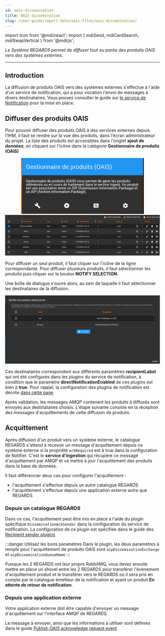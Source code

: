 ```yaml
---
id: oais-dissemination
title: OAIS dissemination
slug: /user-guide/import-data/oais-files/oais-dissemination/
---
```


import Icon from '@mdi/react';
import { mdiSend, mdiCardSearch, mdiSwapVertical  } from '@mdi/js';


_Le Système REGARDS permet de diffuser tout ou partie des produits OAIS vers des systèmes externes._

---

## Introduction

La diffusion de produits OAIS vers des systèmes externes s'effectue à l'aide d'un service de notification, qui a pour vocation l'envoi de messages à divers destinataires.
Vous pouvez consulter le guide sur [le service de Notification](../2-project-configuration/notifier-configuration.md) pour la mise en place.

## Diffuser des produits OAIS

Pour pouvoir diffuser des produits OAIS à des services externes depuis l'IHM, il faut se rendre sur la vue des 
produits, dans l'écran administrateur du projet. La liste des produits est accessibles dans l'onglet **ajout de 
données**, en cliquant sur l'icône <Icon path={mdiCardSearch} size={1.3}/> dans la catégorie **Gestionnaire de produits 
(OAIS)**

<div align="center">
  <img src="/images/user-documentation/v1.15/2-project-configuration/admin/oais-product-management.png" alt="group action" width="400"/> 
</div>

<div align="center">
  <img src="/images/user-documentation/v1.15/4_1-ingest/oais_products.png" alt="group action" width="800"/> 
</div>

Pour diffuser un seul produit, il faut cliquer sur l'icône <Icon path={mdiSend} size={1.3}/> de la 
ligne correspondante. Pour diffuser plusieurs produits, il faut sélectionner les produits puis cliquer sur le bouton 
**NOTIFY SELECTION**.

Une boîte de dialogue s'ouvre alors, au sein de laquelle il faut sélectionner les destinataires de la diffusion.
<div align="center">
  <img src="/images/user-documentation/v1.15/4_1-ingest/list_recipient.png" alt="group action" width="800"/> 
</div>

Ces destinataires correspondent aux différents paramètres **recipientLabel** qui ont été configurés 
dans les plugins du service de notification, à condition que le paramètre **directNotificationEnabled** de ces 
plugins est bien à **true**.
Pour rappel, la configuration des plugins de notification est décrite [dans cette page](../../development/backend/regards/notifier/plugins/notifier-intro-plugins.md)

Après validation, les messages AMQP contenant les produits à diffusés sont envoyés aux destinataires choisis. L'étape suivante consiste en la réception des messages d'acquittements de cette diffusion de produits.

## Acquittement

Après diffusion d'un produit vers un système externe, le catalogue REGARDS s'attend à recevoir un message d'acquittement depuis ce système externe si la propriété `ackRequired` est à true dans la configuration de Notifier. C'est le **service d'ingestion** qui récupère ce message d'acquittement par AMQP et va mettre à jour l'acquittement des produits dans la base de données.

Il faut différencier deux cas pour configurer l'acquittement :

- l'acquittement s'effectue depuis un autre catalogue REGARDS
- l'acquittement s'effectue depuis une application externe autre que REGARDS

### Depuis un catalogue REGARDS

Dans ce cas, l'acquittement peut être mis en place à l'aide du plugin spécifique `DisseminationAckSender` dans la
configuration du service de notification.
La configuration de ce plugin est spécifiée dans le guide des
[Recipient sender plugins](../../development/backend/regards/notifier/plugins/recipient-sender-plugins.md#dissemination-ack-sender)

:::danger Utilisez les bons paramètres
Dans le plugin, les deux paramètres à remplir pour l'acquittement de produits OAIS sont `aipDisseminationExchange` et
`aipDisseminationQueueName`
:::

Puisque les 2 REGARDS ont leur propre RabbitMQ, vous devez ensuite mettre en place un shovel entre les 2 REGARDS pour transférer l'évènement d'acquittement produit et le transférer vers 
le REGARDS où il sera pris en compte par le catalogue émetteur de la notification et ayant un produit **En attente de retour de notification**.

### Depuis une application externe

Votre application externe doit être capable d'envoyer un message d'acquittement sur l'interface AMQP de REGARDS.

Le message à envoyer, ainsi que les informations à utiliser sont définies dans le
guide [Publish OAIS acknowledge request event](/docs/development/backend/services/ingest/amqp/publish-acknowledge-event)
